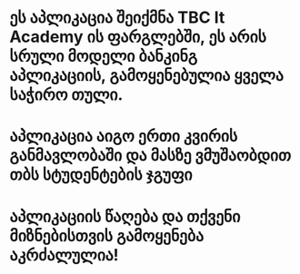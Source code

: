 # ეს აპლიკაცია შეიქმნა TBC It Academy ის ფარგლებში, ეს არის სრული მოდელი ბანკინგ აპლიკაციის, გამოყენებულია ყველა საჭირო თული.
# აპლიკაცია აიგო ერთი კვირის განმავლობაში და მასზე ვმუშაობდით თბს სტუდენტების ჯგუფი
# აპლიკაციის წაღება და თქვენი მიზნებისთვის გამოყენება აკრძალულია!
